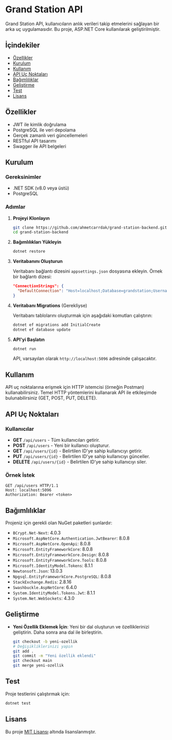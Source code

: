 # Grand Station API

Grand Station API, kullanıcıların anlık verileri takip etmelerini sağlayan bir arka uç uygulamasıdır. Bu proje, ASP.NET Core kullanılarak geliştirilmiştir.

## İçindekiler

- [Özellikler](#özellikler)
- [Kurulum](#kurulum)
- [Kullanım](#kullanım)
- [API Uç Noktaları](#api-uç-noktaları)
- [Bağımlılıklar](#bağımlılıklar)
- [Geliştirme](#geliştirme)
- [Test](#test)
- [Lisans](#lisans)

## Özellikler

- JWT ile kimlik doğrulama
- PostgreSQL ile veri depolama
- Gerçek zamanlı veri güncellemeleri
- RESTful API tasarımı
- Swagger ile API belgeleri

## Kurulum

### Gereksinimler

- .NET SDK (v8.0 veya üstü)
- PostgreSQL

### Adımlar

1. **Projeyi Klonlayın**

   ```bash
   git clone https://github.com/ahmetcarrdak/grand-station-backend.git
   cd grand-station-backend
   ```

2. **Bağımlılıkları Yükleyin**

   ```bash
   dotnet restore
   ```

3. **Veritabanını Oluşturun**

   Veritabanı bağlantı dizesini `appsettings.json` dosyasına ekleyin. Örnek bir bağlantı dizesi:

   ```json
   "ConnectionStrings": {
     "DefaultConnection": "Host=localhost;Database=grandstation;Username=yourusername;Password=yourpassword"
   }
   ```

4. **Veritabanı Migrations** (Gerekliyse)

   Veritabanı tablolarını oluşturmak için aşağıdaki komutları çalıştırın:

   ```bash
   dotnet ef migrations add InitialCreate
   dotnet ef database update
   ```

5. **API'yi Başlatın**

   ```bash
   dotnet run
   ```

   API, varsayılan olarak `http://localhost:5096` adresinde çalışacaktır.

## Kullanım

API uç noktalarına erişmek için HTTP istemcisi (örneğin Postman) kullanabilirsiniz. Temel HTTP yöntemlerini kullanarak API ile etkileşimde bulunabilirsiniz (GET, POST, PUT, DELETE).

## API Uç Noktaları

### Kullanıcılar

- **GET** `/api/users` - Tüm kullanıcıları getirir.
- **POST** `/api/users` - Yeni bir kullanıcı oluşturur.
- **GET** `/api/users/{id}` - Belirtilen ID'ye sahip kullanıcıyı getirir.
- **PUT** `/api/users/{id}` - Belirtilen ID'ye sahip kullanıcıyı günceller.
- **DELETE** `/api/users/{id}` - Belirtilen ID'ye sahip kullanıcıyı siler.

### Örnek İstek

```http
GET /api/users HTTP/1.1
Host: localhost:5096
Authorization: Bearer <token>
```

## Bağımlılıklar

Projeniz için gerekli olan NuGet paketleri şunlardır:

- `BCrypt.Net-Next`: 4.0.3
- `Microsoft.AspNetCore.Authentication.JwtBearer`: 8.0.8
- `Microsoft.AspNetCore.OpenApi`: 8.0.8
- `Microsoft.EntityFrameworkCore`: 8.0.8
- `Microsoft.EntityFrameworkCore.Design`: 8.0.8
- `Microsoft.EntityFrameworkCore.Tools`: 8.0.8
- `Microsoft.IdentityModel.Tokens`: 8.1.1
- `Newtonsoft.Json`: 13.0.3
- `Npgsql.EntityFrameworkCore.PostgreSQL`: 8.0.8
- `StackExchange.Redis`: 2.8.16
- `Swashbuckle.AspNetCore`: 6.4.0
- `System.IdentityModel.Tokens.Jwt`: 8.1.1
- `System.Net.WebSockets`: 4.3.0

## Geliştirme

- **Yeni Özellik Eklemek İçin**: Yeni bir dal oluşturun ve özelliklerinizi geliştirin. Daha sonra ana dal ile birleştirin.

  ```bash
  git checkout -b yeni-ozellik
  # Değişikliklerinizi yapın
  git add .
  git commit -m "Yeni özellik eklendi"
  git checkout main
  git merge yeni-ozellik
  ```

## Test

Proje testlerini çalıştırmak için:

```bash
dotnet test
```

## Lisans

Bu proje [MIT Lisansı](LICENSE) altında lisanslanmıştır.

